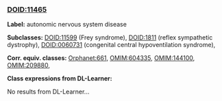 
### [DOID:11465](http://purl.obolibrary.org/obo/DOID_11465)
**Label:** autonomic nervous system disease

**Subclasses:** [DOID:11599](http://purl.obolibrary.org/obo/DOID_11599) (Frey syndrome), [DOID:1811](http://purl.obolibrary.org/obo/DOID_1811) (reflex sympathetic dystrophy), [DOID:0060731](http://purl.obolibrary.org/obo/DOID_0060731) (congenital central hypoventilation syndrome), 

**Corr. equiv. classes:** [Orphanet:661](http://www.orpha.net/ORDO/Orphanet_661), [OMIM:604335](http://purl.obolibrary.org/obo/OMIM_604335), [OMIM:144100](http://purl.obolibrary.org/obo/OMIM_144100), [OMIM:209880](http://purl.obolibrary.org/obo/OMIM_209880), 

**Class expressions from DL-Learner:**

No results from DL-Learner...



